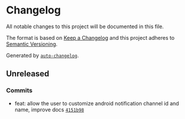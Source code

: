 # Changelog

All notable changes to this project will be documented in this file.

The format is based on [Keep a Changelog](https://keepachangelog.com/en/1.0.0/)
and this project adheres to [Semantic Versioning](https://semver.org/spec/v2.0.0.html).

Generated by [`auto-changelog`](https://github.com/CookPete/auto-changelog).

## Unreleased

### Commits

- feat: allow the user to customize android notification channel id and name, improve docs [`4151b98`](https://github.com/Customerly/CustomerlyReactNativeSDK/commit/4151b981b25f97a7fe0d67fcc26040adb17b9cfa)
